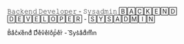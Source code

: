 𝙱𝚊𝚌𝚔𝚎𝚗𝚍 𝙳𝚎𝚟𝚎𝚕𝚘𝚙𝚎𝚛 - 𝚂𝚢𝚜𝚊𝚍𝚖𝚒𝚗 
🄱🄰🄲🄺🄴🄽🄳 🄳🄴🅅🄴🄻🄾🄿🄴🅁 - 🅂🅈🅂🄰🄳🄼🄸🄽

Вⷡaͣcͨᴋⷦeͤndͩ Dͩeͤvͮeͤloͦрⷬeͤrͬ -̄ S͛ys͛aͣdͩmͫiͥn
